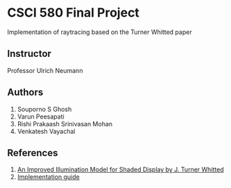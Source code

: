 # CSCI 580 Final Project
Implementation of raytracing based on the Turner Whitted paper

## Instructor
Professor Ulrich Neumann

## Authors
1. Souporno S Ghosh
2. Varun Peesapati
3. Rishi Prakaash Srinivasan Mohan
4. Venkatesh Vayachal

## References
1. [An Improved Illumination Model for Shaded Display by J. Turner Whitted](https://dl.acm.org/doi/pdf/10.1145/1198555.1198743)
2. [Implementation guide](https://arunrocks.com/ray-tracer-in-python-1-points-in-3d-space-show-notes/)